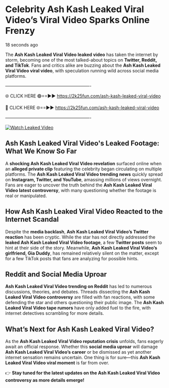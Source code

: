 # Celebrity Ash Kash Leaked Viral Video’s Viral Video Sparks Online Frenzy

18 seconds ago

The **Ash Kash Leaked Viral Video leaked video** has taken the internet by storm, becoming one of the most talked-about topics on **Twitter, Reddit, and TikTok**. Fans and critics alike are buzzing about the **Ash Kash Leaked Viral Video viral video**, with speculation running wild across social media platforms.

———————————————————-

🌐 CLICK HERE 🟢==►► https://2k25fun.com/ash-kash-leaked-viral-video

🔴 CLICK HERE 🌐==►► https://2k25fun.com/ash-kash-leaked-viral-video

———————————————————-

[![Watch Leaked Video](https://miro.medium.com/v2/resize:fit:828/format:webp/1*cilzJN44JGOrTw9NJCrNHA.gif "Watch Leaked Video")](https://2k25fun.com/ash-kash-leaked-viral-video)

## **Ash Kash Leaked Viral Video's Leaked Footage: What We Know So Far**  
A **shocking Ash Kash Leaked Viral Video revelation** surfaced online when an **alleged private clip** featuring the celebrity began circulating on multiple platforms. The **Ash Kash Leaked Viral Video trending news** quickly spread on **Instagram, Twitter, and YouTube**, amassing millions of views overnight. Fans are eager to uncover the truth behind the **Ash Kash Leaked Viral Video latest controversy**, with many questioning whether the footage is real or manipulated.  

## **How Ash Kash Leaked Viral Video Reacted to the Internet Scandal**  
Despite the **media backlash**, **Ash Kash Leaked Viral Video’s Twitter reaction** has been cryptic. While the star has not directly addressed the **leaked Ash Kash Leaked Viral Video footage**, a few **Twitter posts** seem to hint at their side of the story. Meanwhile, **Ash Kash Leaked Viral Video’s girlfriend, Gia Duddy**, has remained relatively silent on the matter, except for a few TikTok posts that fans are analyzing for possible hints.  

## **Reddit and Social Media Uproar**  
**Ash Kash Leaked Viral Video trending on Reddit** has led to numerous discussions, theories, and debates. Threads dissecting the **Ash Kash Leaked Viral Video controversy** are filled with fan reactions, with some defending the star and others questioning their public image. The **Ash Kash Leaked Viral Video tape rumors** have only added fuel to the fire, with internet detectives scrambling for more details.  

## **What’s Next for Ash Kash Leaked Viral Video?**  
As the **Ash Kash Leaked Viral Video reputation crisis** unfolds, fans eagerly await an official response. Whether this **social media uproar** will damage **Ash Kash Leaked Viral Video’s career** or be dismissed as yet another internet sensation remains uncertain. One thing is for sure—this **Ash Kash Leaked Viral Video viral moment** is far from over.  

👉 **Stay tuned for the latest updates on the Ash Kash Leaked Viral Video controversy as more details emerge!**  